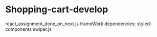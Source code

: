 # Shopping-cart-develop
react_assignment_done_on_next.js frameWork
dependencies:
styled-components
swiper.js
